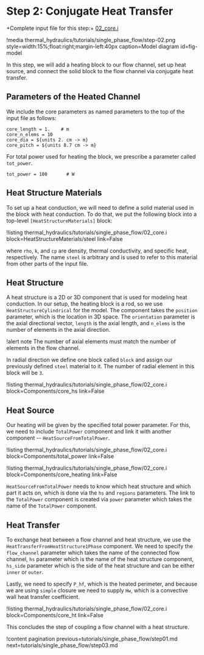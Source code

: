 # Step 2: Conjugate Heat Transfer

+Complete input file for this step:+ [02_core.i](thermal_hydraulics/tutorials/single_phase_flow/02_core.i)

!media thermal_hydraulics/tutorials/single_phase_flow/step-02.png
       style=width:15%;float:right;margin-left:40px
       caption=Model diagram
       id=fig-model

In this step, we will add a heating block to our flow channel, set up heat source, and connect the
solid block to the flow channel via conjugate heat transfer.


## Parameters of the Heated Channel

We include the core parameters as named parameters to the top of the input file as follows:

```
core_length = 1.    # m
core_n_elems = 10
core_dia = ${units 2. cm -> m}
core_pitch = ${units 8.7 cm -> m}
```


For total power used for heating the block, we prescribe a parameter called `tot_power`.

```
tot_power = 100       # W
```

## Heat Structure Materials

To set up a heat conduction, we will need to define a solid material used in the block with
heat conduction.
To do that, we put the following block into a top-level `[HeatStructureMaterials]` block:

!listing thermal_hydraulics/tutorials/single_phase_flow/02_core.i
         block=HeatStructureMaterials/steel
         link=False

where `rho`, `k`, and `cp` are density, thermal conductivity, and specific heat, respectively.
The name `steel` is arbitrary and is used to refer to this material from other parts of the input file.

## Heat Structure

A heat structure is a 2D or 3D component that is used for modeling heat conduction.
In our setup, the heating block is a rod, so we use `HeatStructureCylindrical` for the model.
The component takes the `position` parameter, which is the location in 3D space.
The `orientation` parameter is the axial directional vector, `length` is the axial length, and
`n_elems` is the number of elements in the axial direction.

!alert note
The number of axial elements must match the number of elements in the flow channel.

In radial direction we define one block called `block` and assign our previously defined `steel`
material to it. The number of radial element in this block will be `3`.

!listing thermal_hydraulics/tutorials/single_phase_flow/02_core.i
         block=Components/core_hs
         link=False

## Heat Source

Our heating will be given by the specified total power parameter. For this, we need to include
`TotalPower` component and link it with another component -- `HeatSourceFromTotalPower`.

!listing thermal_hydraulics/tutorials/single_phase_flow/02_core.i
         block=Components/total_power
         link=False

!listing thermal_hydraulics/tutorials/single_phase_flow/02_core.i
         block=Components/core_heating
         link=False

`HeatSourceFromTotalPower` needs to know which heat structure and which part it acts on, which is
done via the `hs` and `regions` parameters.  The link to the `TotalPower` component is created via
`power` parameter which takes the name of the `TotalPower` component.

## Heat Transfer

To exchange heat between a flow channel and heat structure, we use the `HeatTransferFromHeatStructure1Phase`
component.  We need to specify the `flow_channel` parameter which takes the name of the connected
flow channel, `hs` parameter which is the name of the heat structure component, `hs_side` parameter
which is the side of the heat structure and can be either `inner` or `outer`.

Lastly, we need to specify `P_hf`, which is the heated perimeter, and because we are using `simple`
closure we need to supply `Hw`, which is a convective wall heat transfer coefficient.

!listing thermal_hydraulics/tutorials/single_phase_flow/02_core.i
         block=Components/core_ht
         link=False

This concludes the step of coupling a flow channel with a heat structure.

!content pagination previous=tutorials/single_phase_flow/step01.md
                    next=tutorials/single_phase_flow/step03.md
